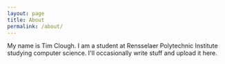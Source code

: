 ```yaml
---
layout: page
title: About
permalink: /about/
---
```


My name is Tim Clough. I am a student at Rensselaer Polytechnic Institute studying computer science. I'll
occasionally write stuff and upload it here.